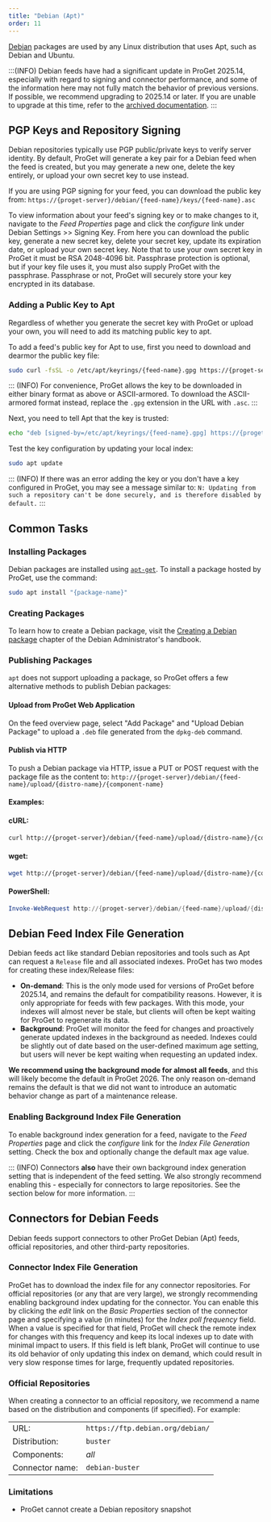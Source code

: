 ```yaml
---
title: "Debian (Apt)"
order: 11
---
```


[Debian](https://www.debian.org/) packages are used by any Linux distribution that uses Apt, such as Debian and Ubuntu.

:::(INFO)
Debian feeds have had a significant update in ProGet 2025.14, especially with regard to signing and connector performance, and some
of the information here may not fully match the behavior of previous versions. If possible, we recommend upgrading to 2025.14 or later.
If you are unable to upgrade at this time, refer to the [archived documentation](https://github.com/Inedo/inedo-docs/blob/9239bd43f4b31c41ef99cb4e9a019c1eb5af6e23/Content/proget/feeds/debian.md).
:::


## PGP Keys and Repository Signing

Debian repositories typically use PGP public/private keys to verify server identity. By default, ProGet will generate a key pair for a
Debian feed when the feed is created, but you may generate a new one, delete the key entirely, or upload your own secret key to use instead.

If you are using PGP signing for your feed, you can download the public key from: `https://{proget-server}/debian/{feed-name}/keys/{feed-name}.asc`

To view information about your feed's signing key or to make changes to it, navigate to the *Feed Properties* page and click the *configure* link
under Debian Settings >> Signing Key. From here you can download the public key, generate a new secret key, delete your secret key, update its
expiration date, or upload your own secret key. Note that to use your own secret key in ProGet it must be RSA 2048-4096 bit. Passphrase protection
is optional, but if your key file uses it, you must also supply ProGet with the passphrase. Passphrase or not, ProGet will securely store your
key encrypted in its database.


### Adding a Public Key to Apt

Regardless of whether you generate the secret key with ProGet or upload your own, you will need to add its matching public key to apt.

To add a feed's public key for Apt to use, first you need to download and dearmor the public key file:

```sh
sudo curl -fsSL -o /etc/apt/keyrings/{feed-name}.gpg https://{proget-server}/debian/keys/{feed-name}.gpg
```

::: (INFO) 
For convenience, ProGet allows the key to be downloaded in either binary format as above or ASCII-armored. To download the ASCII-armored
format instead, replace the `.gpg` extension in the URL with `.asc`.
:::


Next, you need to tell Apt that the key is trusted:

```sh
echo "deb [signed-by=/etc/apt/keyrings/{feed-name}.gpg] https://{proget-server}/debian/{feed-name}/ {distribution} [components]" | sudo tee "/etc/apt/sources.list.d/{feed-name}.list"
```

Test the key configuration by updating your local index:

```sh
sudo apt update
```

::: (INFO) 
If there was an error adding the key or you don't have a key configured in ProGet, you may see a message similar to:  `N: Updating from such a repository can't be done securely, and is therefore disabled by default.`
:::


## Common Tasks

### Installing Packages 

Debian packages are installed using [`apt-get`](https://manpages.debian.org/stretch/apt/apt-get.html). To install a package hosted by ProGet, use the command: 

```sh
sudo apt install "{package-name}"
```

### Creating Packages  

To learn how to create a Debian package, visit the [Creating a Debian package](https://debian-handbook.info/browse/stable/debian-packaging.html) chapter of the Debian Administrator's handbook.

### Publishing Packages  

`apt` does not support uploading a package, so ProGet offers a few alternative methods to publish Debian packages:

#### Upload from ProGet Web Application

On the feed overview page, select "Add Package" and "Upload Debian Package" to upload a `.deb` file generated from the `dpkg-deb` command.

#### Publish via HTTP

To push a Debian package via HTTP, issue a PUT or POST request with the package file as the content to: `http://{proget-server}/debian/{feed-name}/upload/{distro-name}/{component-name}`

#### Examples:

#### cURL:

```sh
curl http://{proget-server}/debian/{feed-name}/upload/{distro-name}/{component-name} --user <user>:<password> --upload-file {my-package}.deb
```

#### wget:

```sh
wget http://{proget-server}/debian/{feed-name}/upload/{distro-name}/{component-name} --http-user <user> --http-password <password> --method POST --body-file {my-package}.deb
```

#### PowerShell:

```powershell
Invoke-WebRequest http://{proget-server}/debian/{feed-name}/upload/{distro-name}/{component-name} -Credential [System.Net.NetworkCredential]::new('<user>', '<password>') -Method PUT -InFile {my-package}.deb
```

## Debian Feed Index File Generation

Debian feeds act like standard Debian repositories and tools such as Apt can request a `Release` file and all associated indexes. ProGet has two modes for creating these index/Release files:

 * **On-demand**: This is the only mode used for versions of ProGet before 2025.14, and remains the default for compatibility reasons. However, it is only appropriate for feeds with few packages. With this mode, your indexes will almost never be stale, but clients will often be kept waiting for ProGet to regenerate its data.
 * **Background**: ProGet will monitor the feed for changes and proactively generate updated indexes in the background as needed. Indexes could be slightly out of date based on the user-defined maximum age setting, but users will never be kept waiting when requesting an updated index.

**We recommend using the background mode for almost all feeds**, and this will likely become the default in ProGet 2026. The only reason on-demand remains the default is that we did not want to introduce an automatic behavior change as part of a maintenance release.

### Enabling Background Index File Generation

To enable background index generation for a feed, navigate to the *Feed Properties* page and click the *configure* link for the *Index File Generation* setting. Check the box and optionally
change the default max age value.

::: (INFO) 
Connectors **also** have their own background index generation setting that is independent of the feed setting. We also strongly recommend enabling this - especially for connectors to large repositories.
See the section below for more information.
:::


## Connectors for Debian Feeds

Debian feeds support connectors to other ProGet Debian (Apt) feeds, official repositories, and other third-party repositories.

### Connector Index File Generation

ProGet has to download the index file for any connector repositories. For official repositories (or any that are very large), we strongly recommending enabling background index updating for the connector.
You can enable this by clicking the *edit* link on the *Basic Properties* section of the connector page and specifying a value (in minutes) for the *Index poll frequency* field. When a value is specified
for that field, ProGet will check the remote index for changes with this frequency and keep its local indexes up to date with minimal impact to users. If this field is left blank, ProGet will continue to
use its old behavior of only updating this index on demand, which could result in very slow response times for large, frequently updated repositories.

### Official Repositories

When creating a connector to an official repository, we recommend a name based on the distribution and components (if specified). For example:

<table>
    <tr><td>URL:</td><td><code>https://ftp.debian.org/debian/</code></td></tr>
    <tr><td>Distribution:</td><td><code>buster</code></td></tr>
    <tr><td>Components:</td><td><em>all</em></td></tr>
    <tr><td>Connector name:</td><td><code>debian-buster</code></td></tr>
</table>


### Limitations

 - ProGet cannot create a Debian repository snapshot


